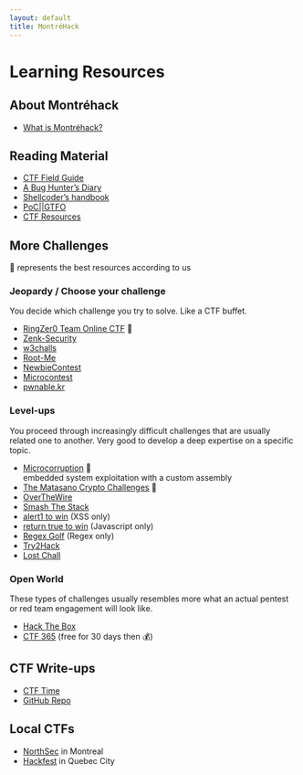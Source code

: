 ```yaml
---
layout: default
title: MontréHack
---
```


# Learning Resources

## About Montréhack

* [What is Montréhack?](/intro.html)

## Reading Material

* [CTF Field Guide](https://trailofbits.github.io/ctf/)
* [A Bug Hunter’s Diary](http://www.nostarch.com/bughunter)
* [Shellcoder’s handbook](http://ca.wiley.com/WileyCDA/WileyTitle/productCd-047008023X.html)
* [PoC\|\|GTFO](https://www.alchemistowl.org/pocorgtfo/)
* [CTF Resources](https://github.com/ctfs/resources)

## More Challenges

:star2: represents the best resources according to us

### Jeopardy / Choose your challenge

You decide which challenge you try to solve.
Like a CTF buffet.

* [RingZer0 Team Online CTF](http://ringzer0team.com/) :star2:
* [Zenk-Security](http://www.zenk-security.com/)
* [w3challs](http://w3challs.com/)
* [Root-Me](http://www.root-me.org/)
* [NewbieContest](http://www.newbiecontest.org/)
* [Microcontest](http://www.microcontest.com/)
* [pwnable.kr](http://pwnable.kr/)

### Level-ups

You proceed through increasingly difficult challenges that are usually related one to another.
Very good to develop a deep expertise on a specific topic.

* [Microcorruption](https://microcorruption.com/) :star2: <br/> embedded system exploitation with a custom assembly
* [The Matasano Crypto Challenges](http://cryptopals.com/) :star2:
* [OverTheWire](http://overthewire.org/wargames/)
* [Smash The Stack](http://smashthestack.org/)
* [alert1 to win](https://alf.nu/alert1) (XSS only)
* [return true to win](https://alf.nu/ReturnTrue) (Javascript only)
* [Regex Golf](https://alf.nu/RegexGolf) (Regex only)
* [Try2Hack](http://www.try2hack.nl/)
* [Lost Chall](http://lost-chall.org/)

### Open World

These types of challenges usually resembles more what an actual pentest or red team engagement will look like.

* [Hack The Box](https://www.hackthebox.eu/en)
* [CTF 365](https://ctf365.com/) (free for 30 days then :moneybag:)


## CTF Write-ups

* [CTF Time](https://ctftime.org/writeups)
* [GitHub Repo](https://github.com/ctfs/write-ups)

## Local CTFs

* [NorthSec](https://nsec.io/) in Montreal
* [Hackfest](https://hackfest.ca) in Quebec City
